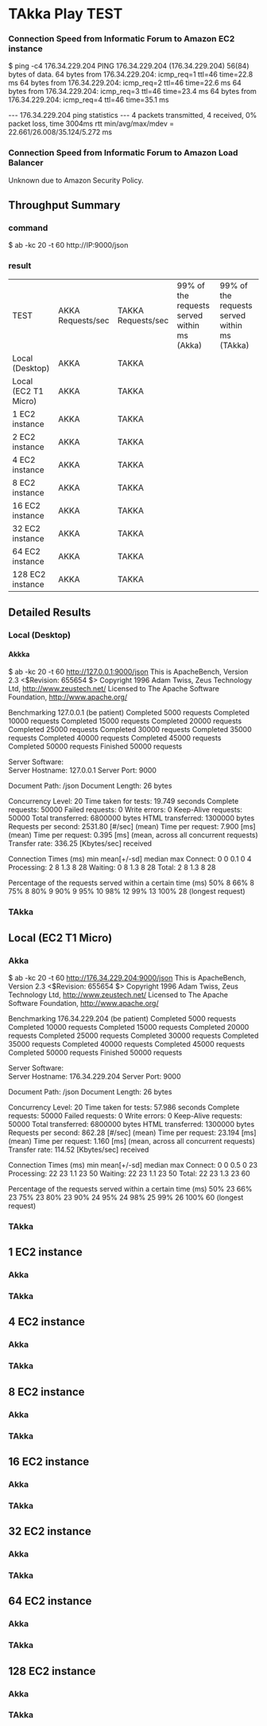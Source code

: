 # TAkka Play TEST

### Connection Speed from Informatic Forum to Amazon EC2 instance

$ ping -c4 176.34.229.204
PING 176.34.229.204 (176.34.229.204) 56(84) bytes of data.
64 bytes from 176.34.229.204: icmp_req=1 ttl=46 time=22.8 ms
64 bytes from 176.34.229.204: icmp_req=2 ttl=46 time=22.6 ms
64 bytes from 176.34.229.204: icmp_req=3 ttl=46 time=23.4 ms
64 bytes from 176.34.229.204: icmp_req=4 ttl=46 time=35.1 ms

--- 176.34.229.204 ping statistics ---
4 packets transmitted, 4 received, 0% packet loss, time 3004ms
rtt min/avg/max/mdev = 22.661/26.008/35.124/5.272 ms

### Connection Speed from Informatic Forum to Amazon Load Balancer

Unknown due to Amazon Security Policy.


## Throughput Summary

### command 
$ ab -kc 20 -t 60 http://IP:9000/json


### result

<table>
    <tr>
        <td>TEST                   </td><td>AKKA Requests/sec </td><td>TAKKA Requests/sec </td><td>99% of the requests served within ms (Akka) </td><td>99% of the requests served within ms (TAkka)  </td>
    <tr>
    </tr>        
        <td>Local (Desktop)        </td><td>AKKA</td><td>TAKKA</td>       
    <tr>
    </tr>        
        <td>Local (EC2 T1 Micro)   </td><td>AKKA</td><td>TAKKA</td>        
    <tr>
    </tr>        
        <td>1 EC2 instance         </td><td>AKKA</td><td>TAKKA</td>
    <tr>
    </tr>        
        <td>2 EC2 instance         </td><td>AKKA</td><td>TAKKA</td>
    <tr>
    </tr>        
        <td>4 EC2 instance         </td><td>AKKA</td><td>TAKKA</td>
    <tr>
    </tr>        
        <td>8 EC2 instance         </td><td>AKKA</td><td>TAKKA</td>
    <tr>
    </tr>        
        <td>16 EC2 instance        </td><td>AKKA</td><td>TAKKA</td>
    <tr>
    </tr>        
        <td>32 EC2 instance        </td><td>AKKA</td><td>TAKKA</td>
    <tr>
    </tr>        
        <td>64 EC2 instance        </td><td>AKKA</td><td>TAKKA</td>
    <tr>
    </tr>
        <td>128 EC2 instance       </td><td>AKKA</td><td>TAKKA</td>
    </tr>
</table>


## Detailed Results

### Local (Desktop)

#### Akkka

$ ab -kc 20 -t 60 http://127.0.0.1:9000/json
This is ApacheBench, Version 2.3 <$Revision: 655654 $>
Copyright 1996 Adam Twiss, Zeus Technology Ltd, http://www.zeustech.net/
Licensed to The Apache Software Foundation, http://www.apache.org/

Benchmarking 127.0.0.1 (be patient)
Completed 5000 requests
Completed 10000 requests
Completed 15000 requests
Completed 20000 requests
Completed 25000 requests
Completed 30000 requests
Completed 35000 requests
Completed 40000 requests
Completed 45000 requests
Completed 50000 requests
Finished 50000 requests


Server Software:        
Server Hostname:        127.0.0.1
Server Port:            9000

Document Path:          /json
Document Length:        26 bytes

Concurrency Level:      20
Time taken for tests:   19.749 seconds
Complete requests:      50000
Failed requests:        0
Write errors:           0
Keep-Alive requests:    50000
Total transferred:      6800000 bytes
HTML transferred:       1300000 bytes
Requests per second:    2531.80 [#/sec] (mean)
Time per request:       7.900 [ms] (mean)
Time per request:       0.395 [ms] (mean, across all concurrent requests)
Transfer rate:          336.25 [Kbytes/sec] received

Connection Times (ms)
              min  mean[+/-sd] median   max
Connect:        0    0   0.1      0       4
Processing:     2    8   1.3      8      28
Waiting:        0    8   1.3      8      28
Total:          2    8   1.3      8      28

Percentage of the requests served within a certain time (ms)
  50%      8
  66%      8
  75%      8
  80%      9
  90%      9
  95%     10
  98%     12
  99%     13
 100%     28 (longest request)


### TAkka




## Local (EC2 T1 Micro)

### Akka

$ ab -kc 20 -t 60 http://176.34.229.204:9000/json
This is ApacheBench, Version 2.3 <$Revision: 655654 $>
Copyright 1996 Adam Twiss, Zeus Technology Ltd, http://www.zeustech.net/
Licensed to The Apache Software Foundation, http://www.apache.org/

Benchmarking 176.34.229.204 (be patient)
Completed 5000 requests
Completed 10000 requests
Completed 15000 requests
Completed 20000 requests
Completed 25000 requests
Completed 30000 requests
Completed 35000 requests
Completed 40000 requests
Completed 45000 requests
Completed 50000 requests
Finished 50000 requests


Server Software:        
Server Hostname:        176.34.229.204
Server Port:            9000

Document Path:          /json
Document Length:        26 bytes

Concurrency Level:      20
Time taken for tests:   57.986 seconds
Complete requests:      50000
Failed requests:        0
Write errors:           0
Keep-Alive requests:    50000
Total transferred:      6800000 bytes
HTML transferred:       1300000 bytes
Requests per second:    862.28 [#/sec] (mean)
Time per request:       23.194 [ms] (mean)
Time per request:       1.160 [ms] (mean, across all concurrent requests)
Transfer rate:          114.52 [Kbytes/sec] received

Connection Times (ms)
              min  mean[+/-sd] median   max
Connect:        0    0   0.5      0      23
Processing:    22   23   1.1     23      50
Waiting:       22   23   1.1     23      50
Total:         22   23   1.3     23      60

Percentage of the requests served within a certain time (ms)
  50%     23
  66%     23
  75%     23
  80%     23
  90%     24
  95%     24
  98%     25
  99%     26
 100%     60 (longest request)

### TAkka


## 1 EC2 instance

### Akka

### TAkka


## 4 EC2 instance

### Akka

### TAkka

## 8 EC2 instance

### Akka

### TAkka

## 16 EC2 instance

### Akka

### TAkka

## 32 EC2 instance

### Akka

### TAkka

## 64 EC2 instance

### Akka

### TAkka

## 128 EC2 instance

### Akka

### TAkka




